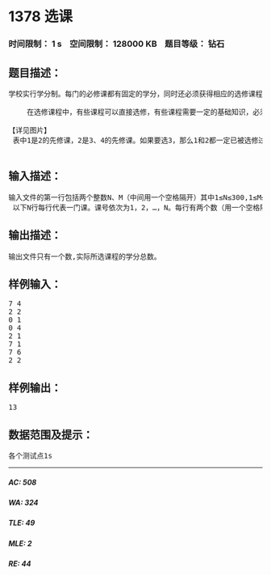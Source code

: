 # 1378 选课   
### 时间限制： 1 s&nbsp;&nbsp;&nbsp;&nbsp;空间限制： 128000 KB&nbsp;&nbsp;&nbsp;&nbsp;题目等级： 钻石  
## 题目描述：  

<pre>
学校实行学分制。每门的必修课都有固定的学分，同时还必须获得相应的选修课程学分。学校开设了N（N<300）门的选修课程，每个学生可选课程的数量M是给定的。学生选修了这M门课并考核通过就能获得相应的学分。   
  
 　　在选修课程中，有些课程可以直接选修，有些课程需要一定的基础知识，必须在选了其它的一些课程的基础上才能选修。例如《Frontpage》必须在选修了《Windows操作基础》之后才能选修。我们称《Windows操作基础》是《Frontpage》的先修课。每门课的直接先修课最多只有一门。两门课也可能存在相同的先修课。每门课都有一个课号，依次为1，2，3，…。 例如:   
  
【详见图片】  
 表中1是2的先修课，2是3、4的先修课。如果要选3，那么1和2都一定已被选修过。 　　你的任务是为自己确定一个选课方案，使得你能得到的学分最多，并且必须满足先修课优先的原则。假定课程之间不存在时间上的冲突。

</pre>
  
  
## 输入描述：  

<pre>
输入文件的第一行包括两个整数N、M（中间用一个空格隔开）其中1≤N≤300,1≤M≤N。   
 以下N行每行代表一门课。课号依次为1，2，…，N。每行有两个数（用一个空格隔开），第一个数为这门课先修课的课号（若不存在先修课则该项为0），第二个数为这门课的学分。学分是不超过10的正整数。
</pre>
  
  
## 输出描述：  

<pre>
输出文件只有一个数,实际所选课程的学分总数。
</pre>
  
  
## 样例输入：  

<pre>
7 4  
2 2  
0 1  
0 4  
2 1  
7 1  
7 6  
2 2
</pre>
  
  
## 样例输出：  

<pre>
13
</pre>
  
  
## 数据范围及提示：  

<pre>
各个测试点1s
</pre>
  
  
***  

##### AC: 508  
##### WA: 324  
##### TLE: 49  
##### MLE: 2  
##### RE: 44  

